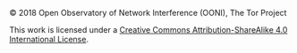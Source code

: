 © 2018 Open Observatory of Network Interference (OONI), The Tor Project

This work is licensed under a [Creative Commons Attribution-ShareAlike 4.0
International License](http://creativecommons.org/licenses/by-sa/4.0/).
